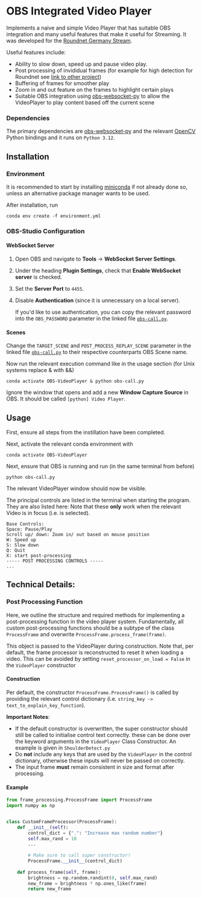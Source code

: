 # OBS Integrated Video Player
Implements a naive and simple Video Player that has suitable OBS integration and many useful features that make it useful for Streaming. It was developed for the [Roundnet Germany Stream](https://www.twitch.tv/roundnetgermany). 

Useful features include:
 - Ability to slow down, speed up and pause video play.
 - Post processing of invididual frames (for example for high detection for Roundnet see [link to other project]())
 - Buffering of frames for smoother play
 - Zoom in and out feature on the frames to highlight certain plays
 - Suitable OBS integration using [obs-websocket-py](https://github.com/Elektordi/obs-websocket-py)  to allow the VideoPlayer to play content based off the current scene
### Dependencies
The primary dependencies are  [obs-websocket-py](https://github.com/Elektordi/obs-websocket-py) and the relevant [OpenCV](https://opencv.org) Python bindings and it runs on `Python 3.12`.
## Installation
### Environment
It is recommended to start by installing [miniconda](https://docs.anaconda.com/miniconda/install/#quick-command-line-install) if not already done so, unless an alternative package manager wants to be used.

After installation, run 
```commandline
conda env create -f environment.yml
```

### OBS-Studio Configuration
#### WebSocket Server

1. Open OBS and navigate to **Tools** → **WebSocket Server Settings**.
2. Under the heading **Plugin Settings**, check that **Enable WebSocket server** is checked.
3. Set the **Server Port** to `4455`.
4. Disable **Authentication** (since it is unnecessary on a local server).
   

   If you'd like to use authentication, you can copy the relevant password into the `OBS_PASSWORD` parameter in the linked file [`obs-call.py`](obs-call.py).

#### Scenes
Change the `TARGET_SCENE` and `POST_PROCESS_REPLAY_SCENE` parameter in the linked file [`obs-call.py`](obs-call.py) to their respective counterparts OBS Scene name.

Now run the relevant execution command like in the usage section (for Unix systems replace & with &&)
```commandline
conda activate OBS-VideoPlayer & python obs-call.py
```

Ignore the window that opens and add a new **Window Capture Source** in OBS. It should be called `[python] Video Player`.
## Usage
First, ensure all steps from the instillation have been completed.

Next, activate the relevant conda environment with 
```commandline
conda activate OBS-VideoPlayer
```
Next, ensure that OBS is running and run (in the same terminal from before)
```commandline
python obs-call.py
```
The relevant VideoPlayer window should now be visible.


The principal controls are listed in the terminal when starting the program. They are also listed here: Note that these **only** work when the relevant Video is in focus (i.e. is selected).
```
Base Controls:
Space: Pause/Play
Scroll up/ down: Zoom in/ out based on mouse position
W: Speed up
S: Slow down
Q: Quit
X: start post-processing
----- POST PROCESSING CONTROLS -----
...
```

## Technical Details: 

### Post Processing Function
Here, we outline the structure and required methods for implementing a post-processing function in the video player system. Fundamentally, all custom post-processing functions should be a subtype of the class `ProcessFrame` and overwrite `ProcessFrame.process_frame(frame)`. 

This object is passed to the VideoPlayer during construction. Note that, per default, the frame processor is reconstructed to reset it when loading a video. This can be avoided by setting `reset_processor_on_load = False` in the `VideoPlayer` constructor  


#### Construction
Per default, the constructor `ProcessFrame.ProcessFrame()` is called by providing the relevant control dictionary (i.e. `string_key -> text_to_explain_key_function`).

**Important Notes**: 
- If the default constructor is overwritten, the super constructor should still be called to initialise control text correctly. these can be done over the keyword arguments in the `VideoPlayer` Class Constructor. An example is given in `ShoulderDetect.py`
- Do **not** include any keys that are used by the `VideoPlayer` in the control dictionary, otherwise these inputs will never be passed on correctly.
- The input frame **must** remain consistent in size and format after processing.

#### Example

```python
from frame_processing.ProcessFrame import ProcessFrame
import numpy as np


class CustomFrameProcessor(ProcessFrame):
    def __init__(self):
        control_dict = {".": "Increase max random number"}
        self.max_rand = 10
        ...
        
        # Make sure to call super constructor!
        ProcessFrame.__init__(control_dict)
        
    def process_frame(self, frame):
        brightness = np.random.randint(0, self.max_rand)
        new_frame = brightness * np.ones_like(frame)
        return new_frame

```
